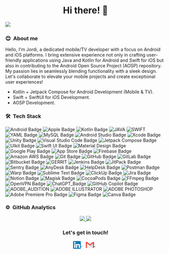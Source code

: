<div align="center">
<h1 align="center">Hi there! 👋</h1>
</div>
<img src="https://media.licdn.com/dms/image/C4D16AQFzf_ClC_PNew/profile-displaybackgroundimage-shrink_350_1400/0/1623751473734?e=1714003200&v=beta&t=-n4Hbu78G_pFtMCB3OWqyM6A6WYQBu-c89ED80l3Llk">

### 😊 &nbsp;About me

Hello, I'm Jordi, a dedicated mobile/TV developer with a focus on Android and iOS platforms. I bring extensive experience not only in crafting user-friendly applications using Java and Kotlin for Android and Swift for iOS but also in contributing to the Android Open Source Project (AOSP) repository. My passion lies in seamlessly blending functionality with a sleek design. Let's collaborate to elevate your mobile projects and create exceptional user experiences!

- Kotlin + Jetpack Compose for Android Development (Mobile & TV).
- Swift + SwiftUI for iOS Development.
- AOSP Development.

### 🛠️ &nbsp;Tech Stack

![Android Badge](https://img.shields.io/badge/Android-34A853?logo=android&logoColor=fff&style=for-the-badge)
![Apple Badge](https://img.shields.io/badge/Apple-000?logo=apple&logoColor=fff&style=for-the-badge)
![Kotlin Badge](https://img.shields.io/badge/Kotlin-7F52FF?logo=kotlin&logoColor=fff&style=for-the-badge)
![JAVA](https://img.shields.io/badge/Java-ED8B00?style=for-the-badge&logo=openjdk&logoColor=white)
![SWIFT](https://img.shields.io/badge/Swift-fe8c40?style=for-the-badge&logo=swift&logoColor=white)
![YAML Badge](https://img.shields.io/badge/YAML-CB171E?logo=yaml&logoColor=fff&style=for-the-badge)
![MySQL Badge](https://img.shields.io/badge/MySQL-4479A1?logo=mysql&logoColor=fff&style=for-the-badge)
![Android Studio Badge](https://img.shields.io/badge/Android%20Studio-3DDC84?logo=androidstudio&logoColor=fff&style=for-the-badge)
![Xcode Badge](https://img.shields.io/badge/Xcode-147EFB?logo=xcode&logoColor=fff&style=for-the-badge)
![Unity Badge](https://img.shields.io/badge/Unity-000?logo=unity&logoColor=fff&style=for-the-badge)
![Visual Studio Code Badge](https://img.shields.io/badge/Visual%20Studio%20Code-007ACC?logo=visualstudiocode&logoColor=fff&style=for-the-badge)
![Jetpack Compose Badge](https://img.shields.io/badge/Jetpack%20Compose-4285F4?logo=jetpackcompose&logoColor=fff&style=for-the-badge)
![UIkit Badge](https://img.shields.io/badge/UIkit-2396F3?logo=uikit&logoColor=fff&style=for-the-badge)
![Swift UI Badge](https://img.shields.io/badge/Swift_UI-F05138?logo=swift&logoColor=fff&style=for-the-badge)
![Material Design Badge](https://img.shields.io/badge/Material%20Design-757575?logo=materialdesign&logoColor=fff&style=for-the-badge)
![Google Play Badge](https://img.shields.io/badge/Google%20Play-414141?logo=googleplay&logoColor=fff&style=for-the-badge)
![App Store Badge](https://img.shields.io/badge/App%20Store-0D96F6?logo=appstore&logoColor=fff&style=for-the-badge)
![Firebase Badge](https://img.shields.io/badge/Firebase-FFCA28?logo=firebase&logoColor=000&style=for-the-badge)
![Amazon AWS Badge](https://img.shields.io/badge/Amazon%20AWS-232F3E?logo=amazonaws&logoColor=fff&style=for-the-badge)
![Git Badge](https://img.shields.io/badge/Git-F05032?logo=git&logoColor=fff&style=for-the-badge)
![GitHub Badge](https://img.shields.io/badge/GitHub-181717?logo=github&logoColor=fff&style=for-the-badge)
![GitLab Badge](https://img.shields.io/badge/GitLab-FC6D26?logo=gitlab&logoColor=fff&style=for-the-badge)
![Bitbucket Badge](https://img.shields.io/badge/Bitbucket-0052CC?logo=bitbucket&logoColor=fff&style=for-the-badge)
![GERRIT](https://img.shields.io/badge/Gerrit-caff28?style=for-the-badge&logo=gerrit&logoColor=black)
![Jenkins Badge](https://img.shields.io/badge/Jenkins-D24939?logo=jenkins&logoColor=fff&style=for-the-badge)
![JitPack Badge](https://img.shields.io/badge/JitPack-000?logo=jitpack&logoColor=fff&style=for-the-badge)
![Sentry Badge](https://img.shields.io/badge/Sentry-362D59?logo=sentry&logoColor=fff&style=for-the-badge)
![AnyDesk Badge](https://img.shields.io/badge/AnyDesk-EF443B?logo=anydesk&logoColor=fff&style=for-the-badge)
![HelpDesk Badge](https://img.shields.io/badge/HelpDesk-2FC774?logo=helpdesk&logoColor=fff&style=for-the-badge)
![Postman Badge](https://img.shields.io/badge/Postman-FF6C37?logo=postman&logoColor=fff&style=for-the-badge)
![Warp Badge](https://img.shields.io/badge/Warp-01A4FF?logo=warp&logoColor=fff&style=for-the-badge)
![Sublime Text Badge](https://img.shields.io/badge/Sublime%20Text-FF9800?logo=sublimetext&logoColor=fff&style=for-the-badge)
![ClickUp Badge](https://img.shields.io/badge/ClickUp-7B68EE?logo=clickup&logoColor=fff&style=for-the-badge)
![Jira Badge](https://img.shields.io/badge/Jira-0052CC?logo=jira&logoColor=fff&style=for-the-badge)
![Notion Badge](https://img.shields.io/badge/Notion-000?logo=notion&logoColor=fff&style=for-the-badge)
![Magisk Badge](https://img.shields.io/badge/Magisk-00AF9C?logo=magisk&logoColor=fff&style=for-the-badge)
![CocoaPods Badge](https://img.shields.io/badge/CocoaPods-E32?logo=cocoapods&logoColor=fff&style=for-the-badge)
![FFmpeg Badge](https://img.shields.io/badge/FFmpeg-007808?logo=ffmpeg&logoColor=fff&style=for-the-badge)
![OpenVPN Badge](https://img.shields.io/badge/OpenVPN-EA7E20?logo=openvpn&logoColor=fff&style=for-the-badge)
![ChatGPT_Badge](https://img.shields.io/badge/Chat_GPT-412991?logo=openai&logoColor=fff&style=for-the-badge)
![GitHub Copilot Badge](https://img.shields.io/badge/GitHub%20Copilot-000?logo=githubcopilot&logoColor=fff&style=for-the-badge)
![ADOBE_AUDITION](https://img.shields.io/badge/Adobe_Audition-99F.svg?style=for-the-badge&logo=adobeaudition&logoColor=white)
![ADOBE ILLUSTRATOR](https://img.shields.io/badge/Adobe_llustrator-%23FF9A00.svg?style=for-the-badge&logo=adobeillustrator&logoColor=white) 
![ADOBE PHOTOSHOP](https://img.shields.io/badge/Adobe_Photoshop-%2331A8FF.svg?style=for-the-badge&logo=adobephotoshop&logoColor=white)
![Adobe Premiere Pro Badge](https://img.shields.io/badge/Adobe%20Premiere%20Pro-99F?logo=adobepremierepro&logoColor=fff&style=for-the-badge)
![Figma Badge](https://img.shields.io/badge/Figma-F24E1E?logo=figma&logoColor=fff&style=for-the-badge)
![Canva Badge](https://img.shields.io/badge/Canva-00C4CC?logo=canva&logoColor=fff&style=for-the-badge)

### ⚙️ &nbsp;GitHub Analytics

<p align="center">
<a href="https://github.com/jhuerta27">
  <img height="180em" src="https://github-readme-stats-eight-theta.vercel.app/api?username=jhuerta27&show_icons=true&theme=algolia&include_all_commits=true&count_private=true"/>
  <img height="180em" src="https://github-readme-stats-eight-theta.vercel.app/api/top-langs/?username=jhuerta27&layout=compact&langs_count=8&theme=algolia"/>
</a>
</p>

<div align="center">
  <h3><b>Let's get in touch! </b></h3>
  </div>
<p align="center">
<a href="https://www.linkedin.com/in/jordi-huerta-casanova-361a1714b/" target="_blank">
  <img align="center" alt="Jordi Huerta | Linkedin" width="24px" src="https://github.com/SatYu26/SatYu26/blob/master/Assets/Linkedin.svg" />
</a> &nbsp;&nbsp;
<a href="mailto:jorgehc1027@hotmail.com" >
  <img align="center" alt="Jordi Huerta | Hotmail" width="26px" src="https://github.com/SatYu26/SatYu26/blob/master/Assets/Gmail.svg" />
</a> &nbsp;&nbsp;
<p>
